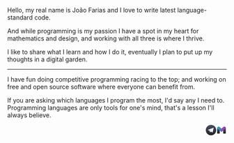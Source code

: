 Hello, my real name is João Farias and I love to write latest language-standard code.

And while programming is my passion I have a spot in my heart for mathematics and design, and working with all three is where I thrive.

I like to share what I learn and how I do it, eventually I plan to put up my thoughts in a digital garden.

___

I have fun doing competitive programming racing to the top; and working on free and open source software where everyone can benefit from.

If you are asking which languages I program the most, I'd say any I need to. Programming languages are only tools for one's mind, that's a lesson I'll always believe.

<a href="mailto:koetemagie@gmail.com">
   <img align="right" src="/gmail-svgrepo-com.png" alt="BeyondMagic's Gmail's">
</a>

<a href="https://t.me/beyond_magic" target="_blank" rel="nofollow">
  <img align="right" alt"BeyondMagic's Telegram's" src="Telegram_logo_black.png"/>
</a>
